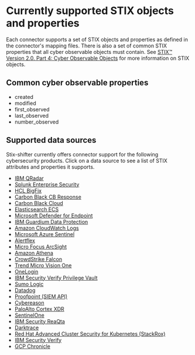 # Currently supported STIX objects and properties
Each connector supports a set of STIX objects and properties as defined in the connector's mapping files. There is also a set of common STIX properties that all cyber observable objects must contain. See [STIX™ Version 2.0. Part 4: Cyber Observable Objects](http://docs.oasis-open.org/cti/stix/v2.0/stix-v2.0-part4-cyber-observable-objects.html) for more information on STIX objects.
## Common cyber observable properties
- created
- modified
- first_observed
- last_observed
- number_observed

## Supported data sources
Stix-shifter currently offers connector support for the following cybersecurity products. Click on a data source to see a list of STIX attributes and properties it supports.

- [IBM QRadar](connectors/qradar_supported_stix.md)
- [Splunk Enterprise Security](connectors/splunk_supported_stix.md)
- [HCL BigFix](connectors/bigfix_supported_stix.md)
- [Carbon Black CB Response](connectors/carbonblack_supported_stix.md)
- [Carbon Black Cloud](connectors/cbcloud_supported_stix.md)
- [Elasticsearch ECS](connectors/elastic_ecs_supported_stix.md)
- [Microsoft Defender for Endpoint](connectors/msatp_supported_stix.md)
- [IBM Guardium Data Protection](connectors/guardium_supported_stix.md)
- [Amazon CloudWatch Logs](connectors/aws_cloud_watch_logs_supported_stix.md)
- [Microsoft Azure Sentinel](connectors/azure_sentinel_supported_stix.md)
- [Alertflex](connectors/alertflex_supported_stix.md)
- [Micro Focus ArcSight](connectors/arcsight_supported_stix.md)
- [Amazon Athena](connectors/aws_athena_supported_stix.md)
- [CrowdStrike Falcon](connectors/crowdstrike_supported_stix.md)
- [Trend Micro Vision One](connectors/trendmicro_vision_one_supported_stix.md)
- [OneLogin](connectors/onelogin_supported_stix.md)
- [IBM Security Verify Privilege Vault](connectors/secretserver_supported_stix.md)
- [Sumo Logic](connectors/sumologic_supported_stix.md)
- [Datadog](connectors/datadog_supported_stix.md)
- [Proofpoint (SIEM API)](connectors/proofpoint_supported_stix.md)
- [Cybereason](connectors/cybereason_supported_stix.md)
- [PaloAlto Cortex XDR](connectors/paloalto_supported_stix.md)
- [SentinelOne](connectors/sentinelone_supported_stix.md)
- [IBM Security ReaQta](connectors/reaqta_supported_stix.md)
- [Darktrace](connectors/darktrace_supported_stix.md)
- [Red Hat Advanced Cluster Security for Kubernetes (StackRox)](connectors/rhacs_supported_stix.md)
- [IBM Security Verify](connectors/ibm_security_verify_supported_stix.md)
- [GCP Chronicle](connectors/gcp_chronicle_supported_stix.md)
